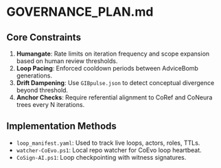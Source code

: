 # GOVERNANCE_PLAN.md

## Core Constraints

1. **Humangate**: Rate limits on iteration frequency and scope expansion based on human review thresholds.
2. **Loop Pacing**: Enforced cooldown periods between AdviceBomb generations.
3. **Drift Dampening**: Use `GIBpulse.json` to detect conceptual divergence beyond threshold.
4. **Anchor Checks**: Require referential alignment to CoRef and CoNeura trees every N iterations.

## Implementation Methods

- `loop_manifest.yaml`: Used to track live loops, actors, roles, TTLs.
- `watcher-CoEvo.ps1`: Local repo watcher for CoEvo loop heartbeat.
- `CoSign-AI.ps1`: Loop checkpointing with witness signatures.

